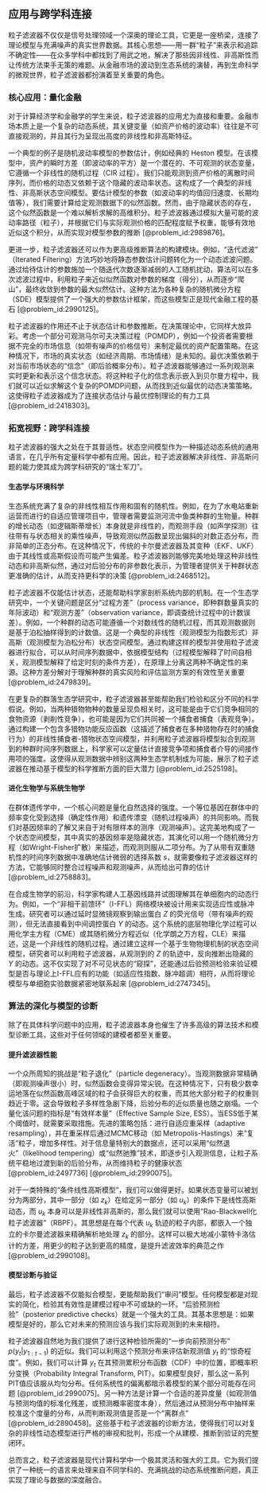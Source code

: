 ## 应用与跨学科连接

粒子滤波器不仅仅是信号处理领域一个深奥的理论工具，它更是一座桥梁，连接了理论模型与充满噪声的真实世界数据。其核心思想——用一群“粒子”来表示和追踪不确定性——在众多学科中都找到了用武之地，解决了那些因非线性、非高斯性而让传统方法束手无策的难题。从金融市场的波动到生态系统的演替，再到生命科学的微观世界，粒子滤波器都扮演着至关重要的角色。

### 核心应用：量化金融

对于计算经济学和金融学的学生来说，粒子滤波器的应用尤为直接和重要。金融市场本质上是一个复杂的动态系统，其关键变量（如资产价格的波动率）往往是不可直接观测的，并且其行为呈现出高度的非线性和非高斯特征。

一个典型的例子是随机波动率模型的参数估计，例如经典的 Heston 模型。在该模型中，资产的瞬时方差（即波动率的平方）是一个潜在的、不可观测的状态变量，它遵循一个非线性的随机过程（CIR 过程）。我们只能观测到资产价格的离散时间序列，而价格的动态又依赖于这个隐藏的波动率状态。这构成了一个典型的非线性、非高斯状态空间模型。要估计模型的参数（如波动率的均值回归速度、长期均值等），我们需要计算给定观测数据下的似然函数。然而，由于隐藏状态的存在，这个似然函数是一个难以解析求解的高维积分。粒子滤波器通过模拟大量可能的波动率路径（粒子），并根据它们与实际观测价格的匹配程度赋予权重，能够有效地近似这个积分，从而实现对模型参数的推断 [@problem_id:2989876]。

更进一步，粒子滤波器还可以作为更高级推断算法的构建模块。例如，“迭代滤波” （Iterated Filtering）方法巧妙地将静态参数估计问题转化为一个动态滤波问题。通过给待估计的参数施加一个随迭代次数逐渐减弱的人工随机扰动，算法可以在多次滤波过程中，利用粒子来近似似然函数对参数的梯度（得分），从而逐步“爬山”，最终收敛到参数的最大似然估计。这种方法为各种复杂的随机微分方程（SDE）模型提供了一个强大的参数估计框架，而这些模型正是现代金融工程的基石 [@problem_id:2990125]。

粒子滤波器的作用还不止于状态估计和参数推断。在决策理论中，它同样大放异彩。考虑一个部分可观测马尔可夫决策过程（POMDP），例如一个投资者需要根据不完全的市场信息（如带有噪声的价格信号）来制定最优的资产配置策略。在这种情况下，市场的真实状态（如经济周期、市场情绪）是未知的。最优决策依赖于对当前市场状态的“信念”（即后验概率分布）。粒子滤波器能够通过一系列观测来实时更新和表示这个信念状态。将这种粒子化的信念表示嵌入到贝尔曼方程中，我们就可以近似求解这个复杂的POMDP问题，从而找到近似最优的动态决策策略。这使得粒子滤波器成为了连接状态估计与最优控制理论的有力工具 [@problem_id:2418303]。

### 拓宽视野：跨学科连接

粒子滤波器的强大之处在于其普适性。状态空间模型作为一种描述动态系统的通用语言，在几乎所有定量科学中都有应用。因此，粒子滤波器解决非线性、非高斯问题的能力使其成为跨学科研究的“瑞士军刀”。

#### 生态学与环境科学

生态系统充满了复杂的非线性相互作用和固有的随机性。例如，在为了水电站重新运营而进行的自适应管理项目中，管理者需要监测河流中鱼类种群的生物量。种群的增长动态（如逻辑斯蒂增长）本身就是非线性的，而观测手段（如声学探测）往往带有与状态相关的乘性噪声，导致观测似然函数呈现出偏斜的对数正态分布，而非简单的正态分布。在这种情况下，传统的卡尔曼滤波器及其变种（EKF、UKF）由于其线性或高斯假设而可能产生偏差。粒子滤波器则能够完美地处理这种非线性动态和非高斯似然，通过对后验分布的非参数化表示，为管理者提供关于种群状态更准确的估计，从而支持更科学的决策 [@problem_id:2468512]。

粒子滤波器不仅能估计状态，还能帮助科学家剖析系统内部的机制。在一个生态学研究中，一个关键问题是区分“过程方差”（process variance，即种群数量真实的年际波动）和“观测方差”（observation variance，即调查统计过程中的计数误差）。例如，一个种群的动态可能遵循一个对数线性的随机过程，而其观测数据则是基于泊松抽样得到的计数值。这是一个典型的非线性（观测模型为指数形式）非高斯（观测模型为泊松分布）状态空间模型。通过构建这样的模型并使用粒子滤波器进行拟合，可以从时间序列数据中，依据模型结构（过程模型解释了时间自相关，观测模型解释了给定时刻的条件方差），在原理上分离这两种不确定性的来源。这种方差分解对于理解种群的真实风险和评估监测方案的有效性至关重要 [@problem_id:2479839]。

在更复杂的群落生态学研究中，粒子滤波器甚至能帮助我们检验和区分不同的科学假说。例如，当两种猎物物种的数量呈现负相关时，这可能是由于它们竞争相同的食物资源（剥削性竞争），也可能是因为它们共同被一个捕食者捕食（表观竞争）。通过构建一个包含多猎物功能反应函数（这描述了捕食者在多种猎物存在时的捕食行为）的非线性捕食者-猎物状态空间模型，并利用粒子滤波器将模型拟合到观测到的种群时间序列数据上，科学家可以定量估计直接竞争项和捕食者介导的间接作用项的强度。这使得从观测数据中辨别这两种生态学机制成为可能，展示了粒子滤波器在推动基于模型的科学推断方面的巨大潜力 [@problem_id:2525198]。

#### 进化生物学与系统生物学

在群体遗传学中，一个核心问题是量化自然选择的强度。一个等位基因在群体中的频率变化受到选择（确定性作用）和遗传漂变（随机过程噪声）的共同影响。而我们对基因频率的了解又来自于对有限样本的测序（观测噪声）。这完美地构成了一个状态空间模型，其中真实的基因频率是隐藏状态，其演化可以用一个随机微分方程（如Wright-Fisher扩散）来描述，而观测则服从二项分布。为了从带有双重随机性的时间序列数据中准确地估计微弱的选择系数 $s$，就需要像粒子滤波器这样的方法，它能够同时整合过程噪声和观测噪声，从而给出可靠的估计 [@problem_id:2758883]。

在合成生物学的前沿，科学家构建人工基因线路并试图理解其在单细胞内的动态行为。例如，一个“非相干前馈环”（I-FFL）网络模块被设计用来实现适应性或脉冲生成。研究者可以通过延时显微镜观察到输出蛋白 $Z$ 的荧光信号（带有噪声的观测），但无法直接看到中间调控蛋白 $Y$ 的动态。这个系统的底层物理化学过程可以用化学主方程（CME）或其随机微分方程近似（化学朗之万方程，CLE）来描述，这是一个非线性的随机过程。通过建立这样一个基于生物物理机制的状态空间模型，研究者可以利用粒子滤波器，从观测到的 $Z$ 的轨迹中，反向推断出隐藏的 $Y$ 的动态。这不仅实现了对不可见状态的“窥探”，还能通过后验预测检验来验证模型是否与理论上I-FFL应有的功能（如适应性指数、脉冲超调）相符，从而将理论模型与单细胞实验数据紧密地联系起来 [@problem_id:2747345]。

### 算法的深化与模型的诊断

除了在具体科学问题中的应用，粒子滤波器本身也催生了许多高级的算法技术和模型诊断工具，这些对于任何领域的建模者都至关重要。

#### 提升滤波器性能

一个众所周知的挑战是“粒子退化”（particle degeneracy）。当观测数据非常精确（即观测噪声很小）时，似然函数会变得异常尖锐。在这种情况下，只有极少数幸运地落在似然函数高峰区域的粒子会获得巨大的权重，而其他大部分粒子的权重则趋近于零。这会导致粒子多样性急剧下降，后验分布的近似质量也随之崩塌。一个量化该问题的指标是“有效样本量”（Effective Sample Size, ESS）。当ESS低于某个阈值时，就需要采取措施。先进的策略包括：进行自适应重采样（adaptive resampling），并在重采样后通过MCMC移动（如 Metropolis-Hastings）来“复活”粒子，增加多样性。对于信息量特别大的数据点，还可以采用“似然退火”（likelihood tempering）或“似然驰豫”技术，即逐步引入观测信息，让粒子系统平稳地过渡到新的后验分布，从而维持粒子的健康状态 [@problem_id:2497736] [@problem_id:2990075]。

对于一类特殊的“条件线性高斯模型”，我们可以做得更好。如果状态变量可以被划分为两部分，其中一部分（如 $z_k$）在给定另一部分（如 $u_k$）的条件下是线性高斯动态，而 $u_k$ 本身可以是非线性非高斯的，那么我们就可以使用“Rao-Blackwell化粒子滤波器”（RBPF）。其思想是在每个代表 $u_k$ 轨迹的粒子内部，都嵌入一个独立的卡尔曼滤波器来精确解析地处理 $z_k$ 的部分。这样可以极大地减小蒙特卡洛估计的方差，用更少的粒子达到更高的精度，是提升滤波效率的典范之作 [@problem_id:2990108]。

#### 模型诊断与验证

最后，粒子滤波器不仅能拟合模型，更能帮助我们“审问”模型。任何模型都是对现实的简化，检验其有效性是建模过程中不可或缺的一环。“后验预测检验”（posterior predictive checks）就是一个强大的工具。其基本思想是：如果模型是好的，那么它对未来的预测应该与我们实际观测到的未来相符。

粒子滤波器自然地为我们提供了进行这种检验所需的“一步向前预测分布” $p(y_t | y_{1:t-1})$ 的近似。我们可以利用这个预测分布来评估新观测值 $y_t$ 的“惊奇程度”。例如，我们可以计算 $y_t$ 在其预测累积分布函数（CDF）中的位置，即概率积分变换（Probability Integral Transform, PIT）。如果模型良好，那么这一系列PIT值应该服从均匀分布。任何系统性的偏离都暗示着模型的某个部分可能存在问题 [@problem_id:2990075]。另一种方法是计算一个合适的差异度量（如观测值与预测均值的标准化残差，或预测概率密度本身），然后通过从预测分布中抽样来校准这个度量的分布，从而判断观测值是否是一个“离群点” [@problem_id:2890458]。这些基于粒子滤波器的诊断方法，使得我们可以对复杂的非线性动态模型进行严格的审视和批判，形成一个从建模、推断到验证的完整闭环。

总而言之，粒子滤波器是现代计算科学中一个极其灵活和强大的工具。它为我们提供了一种统一的语言来处理来自不同学科的、充满挑战的动态系统推断问题，真正实现了理论与数据的深度融合。